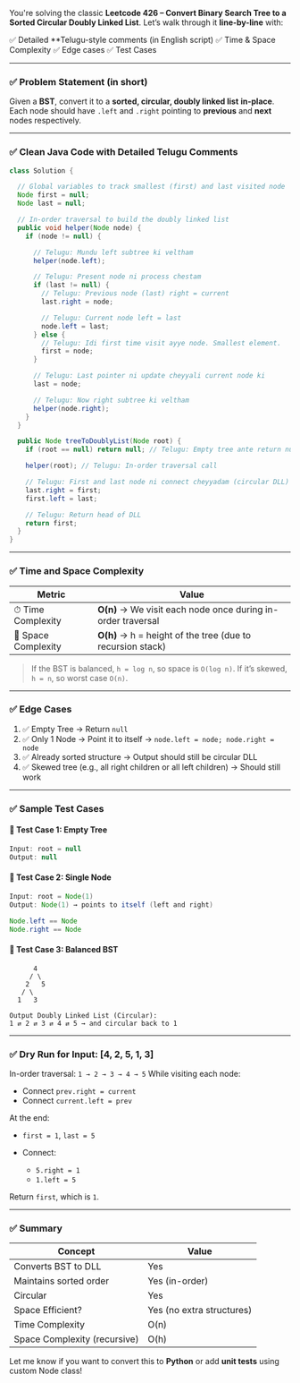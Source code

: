 You're solving the classic **Leetcode 426 – Convert Binary Search Tree to a Sorted Circular Doubly Linked List**.
Let’s walk through it **line-by-line** with:

✅ Detailed \*\*Telugu-style comments (in English script)
✅ Time & Space Complexity
✅ Edge cases
✅ Test Cases

---

### ✅ Problem Statement (in short)

Given a **BST**, convert it to a **sorted, circular, doubly linked list** **in-place**.
Each node should have `.left` and `.right` pointing to **previous** and **next** nodes respectively.

---

### ✅ Clean Java Code with Detailed Telugu Comments

```java
class Solution {

  // Global variables to track smallest (first) and last visited node
  Node first = null;
  Node last = null;

  // In-order traversal to build the doubly linked list
  public void helper(Node node) {
    if (node != null) {

      // Telugu: Mundu left subtree ki veltham
      helper(node.left);

      // Telugu: Present node ni process chestam
      if (last != null) {
        // Telugu: Previous node (last) right = current
        last.right = node;

        // Telugu: Current node left = last
        node.left = last;
      } else {
        // Telugu: Idi first time visit ayye node. Smallest element.
        first = node;
      }

      // Telugu: Last pointer ni update cheyyali current node ki
      last = node;

      // Telugu: Now right subtree ki veltham
      helper(node.right);
    }
  }

  public Node treeToDoublyList(Node root) {
    if (root == null) return null; // Telugu: Empty tree ante return null

    helper(root); // Telugu: In-order traversal call

    // Telugu: First and last node ni connect cheyyadam (circular DLL)
    last.right = first;
    first.left = last;

    // Telugu: Return head of DLL
    return first;
  }
}
```

---

### ✅ Time and Space Complexity

| Metric              | Value                                                        |
| ------------------- | ------------------------------------------------------------ |
| ⏱ Time Complexity   | **O(n)** → We visit each node once during in-order traversal |
| 🧠 Space Complexity | **O(h)** → h = height of the tree (due to recursion stack)   |

> If the BST is balanced, `h = log n`, so space is `O(log n)`.
> If it’s skewed, `h = n`, so worst case `O(n)`.

---

### ✅ Edge Cases

1. ✅ Empty Tree → Return `null`
2. ✅ Only 1 Node → Point it to itself → `node.left = node; node.right = node`
3. ✅ Already sorted structure → Output should still be circular DLL
4. ✅ Skewed tree (e.g., all right children or all left children) → Should still work

---

### ✅ Sample Test Cases

#### 🔹 Test Case 1: Empty Tree

```java
Input: root = null
Output: null
```

#### 🔹 Test Case 2: Single Node

```java
Input: root = Node(1)
Output: Node(1) → points to itself (left and right)

Node.left == Node
Node.right == Node
```

#### 🔹 Test Case 3: Balanced BST

```
      4
     / \
    2   5
   / \
  1   3

Output Doubly Linked List (Circular):  
1 ⇄ 2 ⇄ 3 ⇄ 4 ⇄ 5 → and circular back to 1
```

---

### ✅ Dry Run for Input: \[4, 2, 5, 1, 3]

In-order traversal: `1 → 2 → 3 → 4 → 5`
While visiting each node:

* Connect `prev.right = current`
* Connect `current.left = prev`

At the end:

* `first = 1`, `last = 5`
* Connect:

  * `5.right = 1`
  * `1.left = 5`

Return `first`, which is `1`.

---

### ✅ Summary

| Concept                      | Value                     |
| ---------------------------- | ------------------------- |
| Converts BST to DLL          | Yes                       |
| Maintains sorted order       | Yes (in-order)            |
| Circular                     | Yes                       |
| Space Efficient?             | Yes (no extra structures) |
| Time Complexity              | O(n)                      |
| Space Complexity (recursive) | O(h)                      |

Let me know if you want to convert this to **Python** or add **unit tests** using custom Node class!
